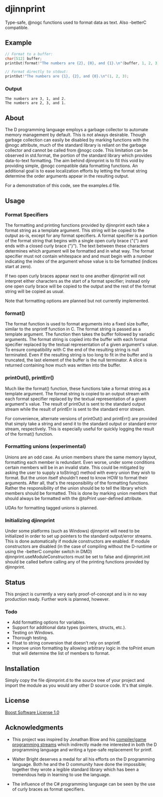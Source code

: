 # djinnprint

Type-safe, @nogc functions used to format data as text. Also -betterC compatible.

## Example

```D    
// Format to a buffer:
char[512] buffer;
printOut(format!"The numbers are {2}, {0}, and {1}.\n"(buffer, 1, 2, 3));

// Format directly to stdout:
printOut!"The numbers are {1}, {2}, and {0}.\n"(1, 2, 3);
```

### Output

```
The numbers are 3, 1, and 2.
The numbers are 2, 3, and 1.
```

## About

The D programming language employs a garbage collector to automate memory management by default. This is not always desirable. Though garbage collection can easily be disabled by marking functions with the @nogc attribute, much of the standard library is reliant on the garbage collector and cannot be called from @nogc code. This limitation can be observed in std.format, the portion of the standard library which provides data-to-text formatting. The aim behind djinnprint is to fill this void by providing simple, @nogc compatible data formatting functions. An additional goal is to ease localization efforts by letting the format string determine the order arguments appear in the resulting output.

For a demonstration of this code, see the examples.d file.

## Usage

### Format Specifiers

The formatting and printing functions provided by djinnprint each take a format string as a template argument. This string will be copied to the output as-is, except for any format specifiers. A format specifier is a portion of the format string that begins with a single open curly brace ("{") and ends with a closed curly brace ("}"). The text between these characters determines which argument will be formatted and in what way. The format specifier must not contain whitespace and and must begin with a number indicating the index of the argument whose value is to be formatted (indices start at zero). 

If two open curly braces appear next to one another djinnprint will not interpret either characters as the start of a format specifier; instead only one open curly brace will be copied to the output and the rest of the format string will be copied as usual.

Note that formatting options are planned but not currently implemented.

### format()

The format function is used to format arguments into a fixed size buffer, similar to the snprintf function in C. The format string is passed as a template argument. The function then takes the buffer followed by variadic arguments. The format string is copied into the buffer with each format specifier replaced by the textual representation of a given argument's value. To ensure compatibility with C the end of the resulting string is null terminated. Even if the resulting string is too long to fit in the buffer and is truncated, the last element of the buffer is the null terminator. A slice is returned containing how much was written into the buffer.

### printOut(), printErr()

Much like the format() function, these functions take a format string as a template argument. The format string is copied to an output stream with each format specifier replaced by the textual representation of a given argument's value. The result of printOut is sent to the standard output stream while the result of printErr is sent to the standard error stream.

For convenience, alternate versions of printOut() and printErr() are provided that simply take a string and send it to the standard output or standard error stream, respectively. This is especially useful for quickly logging the result of the format() function.

### Formatting unions (experimental)

Unions are an odd case. As union members share the same memory layout, formatting each member is redundant. Even worse, under some conditions certain members will be in an invalid state. This could be mitigated by asking the user to supply a toString() method with every union they wish to format. But the union itself shouldn't need to know HOW to format their arguments. After all, that's the responsibility of the formatting functions. Rather the responsibility of the union should be to tell the library which members should be formatted. This is done by marking union members that should always be formatted with the @toPrint user-defined attribute.

UDAs for formatting tagged unions is planned.

### Initializing djinnprint

Under some platforms (such as Windows) djinnprint will need to be initialized in order to set up pointers to the standard output/error streams. This is done automatically if module constructors are enabled. If module constructors are disabled (in the case of compiling without the D-runtime or using the -betterC compiler switch in DMD) djinnprint.useModuleConstructors must be set to false and djinnprint.init should be called before calling any of the printing functions provided by djinnprint. 

## Status

This project is currently a very early proof-of-concept and is in no way production ready. Further work is planned, however.

### Todo

* Add formatting options for variables.
* Support for additional data types (pointers, structs, etc.).
* Testing on Windows.
* Thorough testing.
* Float to string conversion that doesn't rely on snprintf.
* Improve union formatting by allowing arbitrary logic in the toPrint enum that will determine the list of members to format.

## Installation

Simply copy the file djinnprint.d to the source tree of your project and import the module as you would any other D source code. It's that simple.

## License

[Boost Software License 1.0](https://www.boost.org/LICENSE_1_0.txt)

## Acknowledgments

* This project was inspired by Jonathan Blow and his [compiler/game programming streams](https://www.youtube.com/user/jblow888/videos) which indirectly made me interested in both the D programming language and writing a type-safe replacement for printf.

* Walter Bright deserves a medal for all his efforts on the D programming language. Both he and the D community have done the impossible; together they wrote a legible standard library which has been a tremendous help in learning to use the language.

* The influence of the C# programming language can be seen by the use of curly braces as format specifiers.